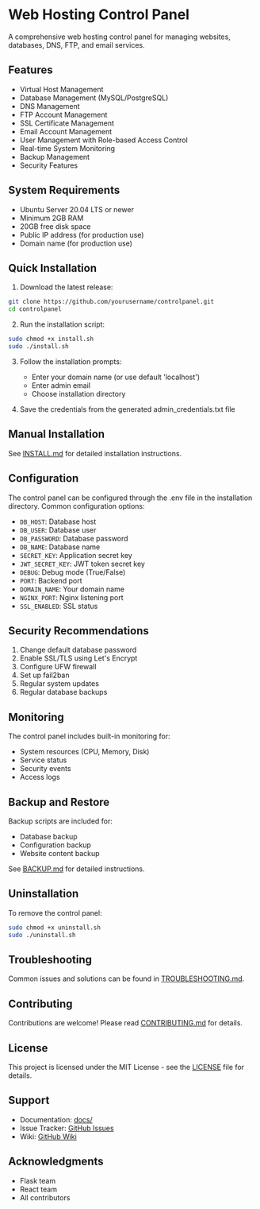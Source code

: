 # Web Hosting Control Panel

A comprehensive web hosting control panel for managing websites, databases, DNS, FTP, and email services.

## Features

- Virtual Host Management
- Database Management (MySQL/PostgreSQL)
- DNS Management
- FTP Account Management
- SSL Certificate Management
- Email Account Management
- User Management with Role-based Access Control
- Real-time System Monitoring
- Backup Management
- Security Features

## System Requirements

- Ubuntu Server 20.04 LTS or newer
- Minimum 2GB RAM
- 20GB free disk space
- Public IP address (for production use)
- Domain name (for production use)

## Quick Installation

1. Download the latest release:
```bash
git clone https://github.com/yourusername/controlpanel.git
cd controlpanel
```

2. Run the installation script:
```bash
sudo chmod +x install.sh
sudo ./install.sh
```

3. Follow the installation prompts:
   - Enter your domain name (or use default 'localhost')
   - Enter admin email
   - Choose installation directory

4. Save the credentials from the generated admin_credentials.txt file

## Manual Installation

See [INSTALL.md](INSTALL.md) for detailed installation instructions.

## Configuration

The control panel can be configured through the .env file in the installation directory. Common configuration options:

- `DB_HOST`: Database host
- `DB_USER`: Database user
- `DB_PASSWORD`: Database password
- `DB_NAME`: Database name
- `SECRET_KEY`: Application secret key
- `JWT_SECRET_KEY`: JWT token secret key
- `DEBUG`: Debug mode (True/False)
- `PORT`: Backend port
- `DOMAIN_NAME`: Your domain name
- `NGINX_PORT`: Nginx listening port
- `SSL_ENABLED`: SSL status

## Security Recommendations

1. Change default database password
2. Enable SSL/TLS using Let's Encrypt
3. Configure UFW firewall
4. Set up fail2ban
5. Regular system updates
6. Regular database backups

## Monitoring

The control panel includes built-in monitoring for:
- System resources (CPU, Memory, Disk)
- Service status
- Security events
- Access logs

## Backup and Restore

Backup scripts are included for:
- Database backup
- Configuration backup
- Website content backup

See [BACKUP.md](BACKUP.md) for detailed instructions.

## Uninstallation

To remove the control panel:

```bash
sudo chmod +x uninstall.sh
sudo ./uninstall.sh
```

## Troubleshooting

Common issues and solutions can be found in [TROUBLESHOOTING.md](TROUBLESHOOTING.md).

## Contributing

Contributions are welcome! Please read [CONTRIBUTING.md](CONTRIBUTING.md) for details.

## License

This project is licensed under the MIT License - see the [LICENSE](LICENSE) file for details.

## Support

- Documentation: [docs/](docs/)
- Issue Tracker: [GitHub Issues](https://github.com/yourusername/controlpanel/issues)
- Wiki: [GitHub Wiki](https://github.com/yourusername/controlpanel/wiki)

## Acknowledgments

- Flask team
- React team
- All contributors 